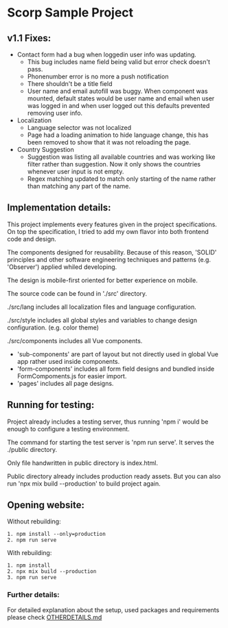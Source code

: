 # Scorp Sample Project

## v1.1 Fixes:

- Contact form had a bug when loggedin user info was updating.
    - This bug includes name field being valid but error check doesn't pass.
    - Phonenumber error is no more a push notification
    - There shouldn't be a title field
    - User name and email autofill was buggy. When component was mounted, default states would be user name and email when user was logged in and when user logged out this defaults prevented removing user info.
- Localization
    - Language selector was not localized
    - Page had a loading animation to hide language change, this has been removed to show that it was not reloading the page.
- Country Suggestion
    - Suggestion was listing all available countries and was working like filter rather than suggestion. Now it only shows the countries whenever user input is not empty.
    - Regex matching updated to match only starting of the name rather than matching any part of the name.


## Implementation details:

This project implements every features given in the project specifications. On top the specification, I tried to add my own flavor into both frontend code and design.

The components designed for reusability. Because of this reason, 'SOLID' principles and other software engineering techniques and patterns (e.g. 'Observer') applied whiled developing.

The design is mobile-first oriented for better experience on mobile.

The source code can be found in './src' directory. 

./src/lang includes all localization files and language configuration.

./src/style includes all global styles and variables to change design configuration. (e.g. color theme)

./src/components includes all Vue components. 
- 'sub-components' are part of layout but not directly used in global Vue app rather used inside components. 
- 'form-components' includes all form field designs and bundled inside FormCompoments.js for easier import.
- 'pages' includes all page designs.

## Running for testing: 

Project already includes a testing server, thus running 'npm i' would be enough to configure a testing environment.

The command for starting the test server is 'npm run serve'. It serves the ./public directory.

Only file handwritten in public directory is index.html.

Public directory already includes production ready assets. But you can also run 'npx mix build --production' to build project again.

## Opening website:

Without rebuilding:

```shell
1. npm install --only=production
2. npm run serve
```

With rebuilding:

```shell
1. npm install
2. npx mix build --production
3. npm run serve
```

### Further details:

For detailed explanation about the setup, used packages and requirements please check [OTHERDETAILS.md](./OTHERDETAILS.md)